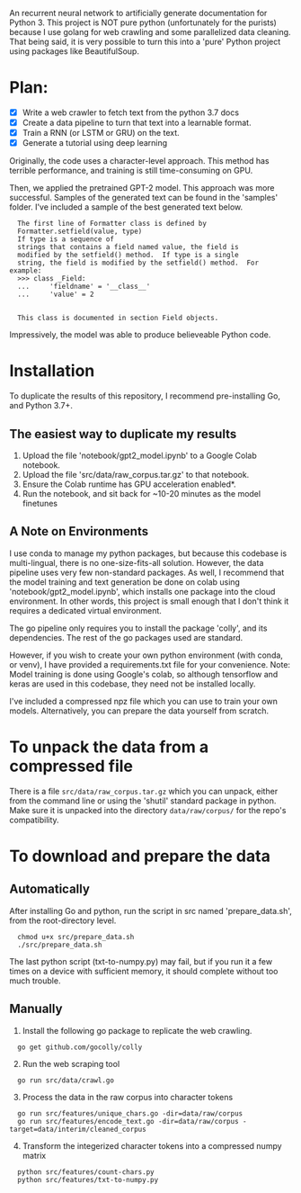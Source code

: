 An recurrent neural network to artificially generate documentation for Python 3.
This project is NOT pure python (unfortunately for the purists) because I use golang
for web crawling and some parallelized data cleaning. That being said, it is
very possible to turn this into a 'pure' Python project using packages like BeautifulSoup.

# Plan:
- [x] Write a web crawler to fetch text from the python 3.7 docs
- [x] Create a data pipeline to turn that text into a learnable format.
- [x] Train a RNN (or LSTM or GRU) on the text.
- [x] Generate a tutorial using deep learning

Originally, the code uses a character-level approach. This method has terrible
performance, and training is still time-consuming on GPU.

Then, we applied the pretrained GPT-2 model. This approach was more successful.
Samples of the generated text can be found in the 'samples' folder. I've included
a sample of the best generated text below.
```
  The first line of Formatter class is defined by
  Formatter.setfield(value, type)
  If type is a sequence of
  strings that contains a field named value, the field is
  modified by the setfield() method.  If type is a single
  string, the field is modified by the setfield() method.  For example:
  >>> class _Field:
  ...     'fieldname' = '__class__'
  ...     'value' = 2


  This class is documented in section Field objects.
```
Impressively, the model was able to produce believeable Python code.

# Installation
To duplicate the results of this repository, I recommend pre-installing Go,
and Python 3.7+.

## The easiest way to duplicate my results
1. Upload the file 'notebook/gpt2_model.ipynb' to a Google Colab notebook.
2. Upload the file 'src/data/raw_corpus.tar.gz' to that notebook.
3. Ensure the Colab runtime has GPU acceleration enabled*.
4. Run the notebook, and sit back for ~10-20 minutes as the model finetunes

## A Note on Environments
I use conda to manage my python packages, but because this
codebase is multi-lingual, there is no one-size-fits-all solution. However, the
data pipeline uses very few non-standard packages. As well, I recommend that the model training
and text generation be done on colab using 'notebook/gpt2_model.ipynb', which installs
one package into the cloud environment. In other words, this project is small enough
that I don't think it requires a dedicated virtual environment.

The go pipeline only requires you to install the package 'colly',
and its dependencies. The rest of the go packages used are standard.

However, if you wish to create your own python environment (with conda, or venv),
I have provided a requirements.txt file for your convenience.
Note: Model training is done using Google's colab, so although tensorflow and keras
are used in this codebase, they need not be installed locally.

I've included a compressed npz file which you can use to train your own models.
Alternatively, you can prepare the data yourself from scratch.

# To unpack the data from a compressed file

There is a file `src/data/raw_corpus.tar.gz` which you can unpack, either from
the command line or using the 'shutil' standard package in python. Make sure it
is unpacked into the directory `data/raw/corpus/` for the repo's compatibility.

# To download and prepare the data
## Automatically
After installing Go and python, run the script in src named 'prepare_data.sh',
from the root-directory level.
```
  chmod u+x src/prepare_data.sh
  ./src/prepare_data.sh
```
The last python script (txt-to-numpy.py) may fail, but if you run it a few times
on a device with sufficient memory, it should complete without too much trouble.

## Manually
1. Install the following go package to replicate the web crawling.
```
  go get github.com/gocolly/colly
```
2. Run the web scraping tool
```
  go run src/data/crawl.go
```
3. Process the data in the raw corpus into character tokens
```
  go run src/features/unique_chars.go -dir=data/raw/corpus
  go run src/features/encode_text.go -dir=data/raw/corpus -target=data/interim/cleaned_corpus
```
4. Transform the integerized character tokens into a compressed numpy matrix
```
  python src/features/count-chars.py
  python src/features/txt-to-numpy.py
```
